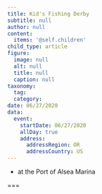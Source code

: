 ```yaml
---
title: Kid's Fishing Derby
subtitle: null
author: null
content:
  items: '@self.children'
child_type: article
figure:
  image: null
  alt: null
  title: null
  caption: null
taxonomy:
  tag:
  category:
date: 06/27/2020
data:
  event:
    startDate: 06/27/2020
    allDay: true
    address:
      addressRegion: OR
      addressCountry: US
---
```


- at the Port of Alsea Marina

===
